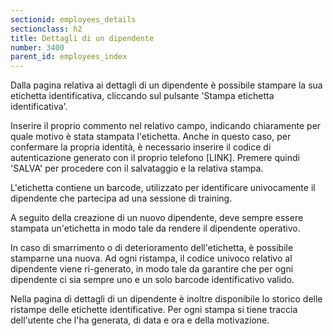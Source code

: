 ```yaml
---
sectionid: employees_details
sectionclass: h2
title: Dettagli di un dipendente
number: 3400
parent_id: employees_index
---
```

Dalla pagina relativa ai dettagli di un dipendente è possibile stampare la sua etichetta identificativa, cliccando sul pulsante 'Stampa etichetta identificativa'.

Inserire il proprio commento nel relativo campo, indicando chiaramente per quale motivo è stata stampata l'etichetta. Anche in questo caso, per confermare la propria identità, è necessario inserire il codice di autenticazione generato con il proprio telefono [LINK].
Premere quindi 'SALVA' per procedere con il salvataggio e la relativa stampa.

L'etichetta contiene un barcode, utilizzato per identificare univocamente il dipendente che partecipa ad una sessione di training.

A seguito della creazione di un nuovo dipendente, deve sempre essere stampata un'etichetta in modo tale da rendere il dipendente operativo.

In caso di smarrimento o di deterioramento dell'etichetta, è possibile stamparne una nuova. Ad ogni ristampa, il codice univoco relativo al dipendente viene ri-generato, in modo tale da garantire che per ogni dipendente ci sia sempre uno e un solo barcode identificativo valido.

Nella pagina di dettagli di un dipendente è inoltre disponibile lo storico delle ristampe delle etichette identificative. Per ogni stampa si tiene traccia dell'utente che l'ha generata, di data e ora e della motivazione.
